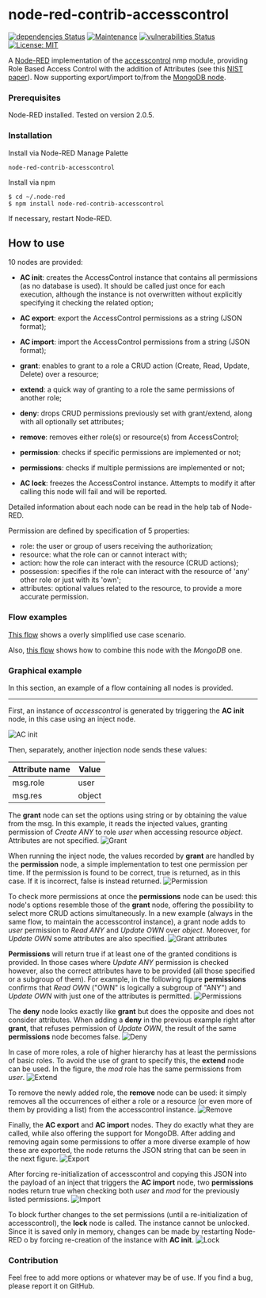# node-red-contrib-accesscontrol
[![dependencies Status](https://status.david-dm.org/gh/edogimo/node-red-contrib-accesscontrol.svg)](https://david-dm.org/edogimo/node-red-contrib-accesscontrol)
[![Maintenance](https://img.shields.io/badge/Maintained%3F-yes-green.svg)](https://github.com/EdoGimo/node-red-contrib-accesscontrol/graphs/commit-activity)
[![vulnerabilities Status](https://snyk.io/test/github/edogimo/node-red-contrib-accesscontrol/badge.svg)](https://snyk.io/test/github/edogimo/node-red-contrib-accesscontrol/badge.svg)
[![License: MIT](https://img.shields.io/badge/License-MIT-yellow.svg)](https://opensource.org/licenses/MIT)

A [Node-RED](https://nodered.org/) implementation of the [accesscontrol](https://www.npmjs.com/package/accesscontrol) nmp module, providing Role Based Access Control with the addition of Attributes (see this [NIST paper](https://csrc.nist.gov/publications/detail/journal-article/2010/adding-attributes-to-role-based-access-control)). 
Now supporting export/import to/from the [MongoDB node](https://flows.nodered.org/node/node-red-node-mongodb).


### Prerequisites

Node-RED installed. Tested on version 2.0.5.


### Installation
 
Install via Node-RED Manage Palette

```
node-red-contrib-accesscontrol
```

Install via npm

```shell
$ cd ~/.node-red
$ npm install node-red-contrib-accesscontrol
```

If necessary, restart Node-RED.


## How to use
10 nodes are provided:
- **AC init**: creates the AccessControl instance that contains all permissions (as no database is used). It should be called just once for each execution, although the instance is not overwritten without explicitly specifying it checking the related option;

- **AC export**: export the AccessControl permissions as a string (JSON format);

- **AC import**: import the AccessControl permissions from a string (JSON format);

- **grant**: enables to grant to a role a CRUD action (Create, Read, Update, Delete) over a resource;

- **extend**: a quick way of granting to a role the same permissions of another role;

- **deny**: drops CRUD permissions previously set with grant/extend, along with all optionally set attributes;

- **remove**: removes either role(s) or resource(s) from AccessControl;

- **permission**: checks if specific permissions are implemented or not;

- **permissions**: checks if multiple permissions are implemented or not;

- **AC lock**: freezes the AccessControl instance. Attempts to modify it after calling this node will fail and will be reported.

Detailed information about each node can be read in the help tab of Node-RED.

Permission are defined by specification of 5 properties:
- role: the user or group of users receiving the authorization;
- resource: what the role can or cannot interact with;
- action: how the role can interact with the resource (CRUD actions);
- possession: specifies if the role can interact with the resource of 'any' other role or just with its 'own';
- attributes: optional values related to the resource, to provide a more accurate permission.



### Flow examples
[This flow](https://flows.nodered.org/flow/735d285b1e5fbf3f5c9f2495812c4292) shows a overly simplified use case scenario.

Also, [this flow](https://flows.nodered.org/flow/d9df53b07308813a6cb28511180351ed) shows how to combine this node with the *MongoDB* one.

### Graphical example
In this section, an example of a flow containing all nodes is provided.
<hr>

First, an instance of *accesscontrol* is generated by triggering the **AC init** node, in this case using an inject node.

![AC init](figures/init.png)

Then, separately, another injection node sends these values:

| Attribute name   | Value       |
| -----------      | ----------- |
| msg.role         | user        |
| msg.res          | object      |

The **grant** node can set the options using string or by obtaining the value from the msg.
In this example, it reads the injected values, granting permission of *Create ANY* to role *user* when accessing resource *object*. Attributes are not specified.
![Grant](figures/grant.png)

When running the inject node, the values recorded by **grant** are handled by the **permission** node, a simple implementation to test one permission per time. If the permission is found to be correct, true is returned, as in this case. If it is incorrect, false is instead returned.
![Permission](figures/permission.png)

To check more permissions at once the **permissions** node can be used: this node's options resemble those of the **grant** node, offering the possibility to select more CRUD actions simultaneously. In a new example (always in the same flow, to maintain the accesscontrol instance), a grant node adds to *user* permission to *Read ANY* and *Update OWN* over *object*. Moreover, for *Update OWN* some attributes are also specified.
![Grant attributes](figures/grant_with_attr.png)

**Permissions** will return true if at least one of the granted conditions is provided. In those cases where *Update ANY* permission is checked however, also the correct attributes have to be provided (all those specified or a subgroup of them). For example, in the following figure **permissions** confirms that *Read OWN* ("OWN" is logically a subgroup of "ANY") and *Update OWN* with just one of the attributes is permitted.
![Permissions](figures/permissions.png)

The **deny** node looks exactly like **grant** but does the opposite and does not consider attributes. When adding a **deny** in the previous example right after **grant**, that refuses permission of *Update OWN*, the result of the same **permissions** node becomes false.
![Deny](figures/deny.png)

In case of more roles, a role of higher hierarchy has at least the permissions of basic roles. To avoid the use of grant to specify this, the **extend** node can be used. In the figure, the *mod* role has the same permissions from *user*.
![Extend](figures/extend.png)

To remove the newly added role, the **remove** node can be used: it simply removes all the occurrences of either a role or a resource (or even more of them by providing a list) from the accesscontrol instance.
![Remove](figures/remove.png)

Finally, the **AC export** and **AC import** nodes. They do exactly what they are called, while also offering the support for MongoDB. After adding and removing again some permissions to offer a more diverse example of how these are exported, the node returns the JSON string that can be seen in the next figure.
![Export](figures/export.png)

After forcing re-initialization of accesscontrol and copying this JSON into the payload of an inject that triggers the **AC import** node, two **permissions** nodes return true when checking both *user* and *mod* for the previously listed permissions.
![Import](figures/import.png)

To block further changes to the set permissions (until a re-initialization of accesscontrol), the **lock** node is called. The instance cannot be unlocked. Since it is saved only in memory, changes can be made by restarting Node-RED o by forcing re-creation of the instance with **AC init**.
![Lock](figures/lock.png)



### Contribution

Feel free to add more options or whatever may be of use. If you find a bug, please report it on GitHub.
